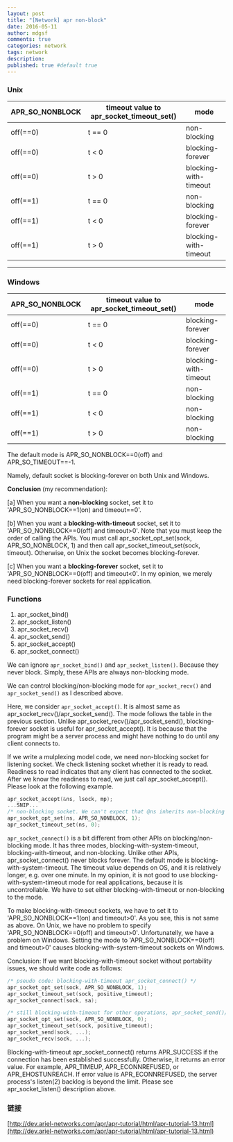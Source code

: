 ```yaml
---
layout: post
title: "[Network] apr non-block"
date: 2016-05-11
author: mdgsf
comments: true
categories: network
tags: network
description:
published: true #default true
---
```



### Unix

| APR_SO_NONBLOCK | timeout value to apr_socket_timeout_set() | mode           |
| --------------- | ----------------------------------------- | -------------- |
|  off(==0)       |  t == 0     | non-blocking                                 |
|  off(==0)       |  t < 0      | blocking-forever                             |
|  off(==0)       |  t > 0      | blocking-with-timeout                        |
|  off(==1)       |  t == 0     | non-blocking                                 |
|  off(==1)       |  t < 0      | blocking-forever                             |
|  off(==1)       |  t > 0      | blocking-with-timeout                        |

<hr />

### Windows

| APR_SO_NONBLOCK | timeout value to apr_socket_timeout_set() | mode           |
| --------------- | ----------------------------------------- | -------------- |
|  off(==0)       |  t == 0     | blocking-forever                             |
|  off(==0)       |  t < 0      | blocking-forever                             |
|  off(==0)       |  t > 0      | blocking-with-timeout                        |
|  off(==1)       |  t == 0     | non-blocking                                 |
|  off(==1)       |  t < 0      | non-blocking                                 |
|  off(==1)       |  t > 0      | non-blocking                                 |


The default mode is APR_SO_NONBLOCK==0(off) and APR_SO_TIMEOUT==-1.

Namely, default socket is blocking-forever on both Unix and Windows.

**Conclusion** (my recommendation):

[a] When you want a **non-blocking** socket, set it to 'APR_SO_NONBLOCK==1(on) and timeout==0'.

[b] When you want a **blocking-with-timeout** socket, set it to 'APR_SO_NONBLOCK==0(off) and timeout>0'. Note that you must keep the order of calling the APIs. You must call apr_socket_opt_set(sock, APR_SO_NONBLOCK, 1) and then call apr_socket_timeout_set(sock, timeout). Otherwise, on Unix the socket becomes blocking-forever.

[c] When you want a **blocking-forever** socket, set it to 'APR_SO_NONBLOCK==0(off) and timeout<0'. In my opinion, we merely need blocking-forever sockets for real application.


### Functions

1. apr_socket_bind()
2. apr_socket_listen()
3. apr_socket_recv()
4. apr_socket_send()
5. apr_socket_accept()
6. apr_socket_connect()

We can ignore `apr_socket_bind()` and `apr_socket_listen()`. Because they never block. Simply, these APIs are always non-blocking mode.

We can control blocking/non-blocking mode for `apr_socket_recv()` and `apr_socket_send()` as I described above.

Here, we consider `apr_socket_accept()`. It is almost same as apr_socket_recv()/apr_socket_send(). The mode follows the table in the previous section. Unlike apr_socket_recv()/apr_socket_send(), blocking-forever socket is useful for apr_socket_accept(). It is because that the program might be a server process and might have nothing to do until any client connects to.

If we write a mulplexing model code, we need non-blocking socket for listening socket. We check listening socket whether it is ready to read. Readiness to read indicates that any client has connected to the socket. After we know the readiness to read, we just call apr_socket_accept(). Please look at the following example.

```cpp
apr_socket_accept(&ns, lsock, mp);
...SNIP...
/* non-blocking socket. We can't expect that @ns inherits non-blocking mode from @lsock */
apr_socket_opt_set(ns, APR_SO_NONBLOCK, 1);
apr_socket_timeout_set(ns, 0);
```

`apr_socket_connect()` is a bit different from other APIs on blocking/non-blocking mode. It has three modes, blocking-with-system-timeout, blocking-with-timeout, and non-blocking. Unlike other APIs, apr_socket_connect() never blocks forever. The default mode is blocking-with-system-timeout. The timeout value depends on OS, and it is relatively longer, e.g. over one minute. In my opinion, it is not good to use blocking-with-system-timeout mode for real applications, because it is uncontrollable. We have to set either blocking-with-timeout or non-blocking to the mode.

To make blocking-with-timeout sockets, we have to set it to 'APR_SO_NONBLOCK==1(on) and timeout>0'. As you see, this is not same as above. On Unix, we have no problem to specify 'APR_SO_NONBLOCK==0(off) and timeout>0'. Unfortunatelly, we have a problem on Windows. Setting the mode to 'APR_SO_NONBLOCK==0(off) and timeout>0' causes blocking-with-system-timeout sockets on Windows.

Conclusion: If we want blocking-with-timeout socket without portability issues, we should write code as follows:

```cpp
/* pseudo code: blocking-with-timeout apr_socket_connect() */
apr_socket_opt_set(sock, APR_SO_NONBLOCK, 1);
apr_socket_timeout_set(sock, positive_timeout);
apr_socket_connect(sock, sa);

/* still blocking-with-timeout for other operations, apr_socket_send()/apr_socket_recv() */
apr_socket_opt_set(sock, APR_SO_NONBLOCK, 0);
apr_socket_timeout_set(sock, positive_timeout);
apr_socket_send(sock, ...);
apr_socket_recv(sock, ...);
```

Blocking-with-timeout apr_socket_connect() returns APR_SUCCESS if the connection has been established successfully. Otherwise, it returns an error value. For example, APR_TIMEUP, APR_ECONNREFUSED, or APR_EHOSTUNREACH. If error value is APR_ECONNREFUSED, the server process's listen(2) backlog is beyond the limit. Please see apr_socket_listen() description above.





### 链接

[http://dev.ariel-networks.com/apr/apr-tutorial/html/apr-tutorial-13.html](http://dev.ariel-networks.com/apr/apr-tutorial/html/apr-tutorial-13.html)
